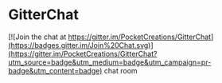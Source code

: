 # GitterChat

[![Join the chat at https://gitter.im/PocketCreations/GitterChat](https://badges.gitter.im/Join%20Chat.svg)](https://gitter.im/PocketCreations/GitterChat?utm_source=badge&utm_medium=badge&utm_campaign=pr-badge&utm_content=badge)
chat room
